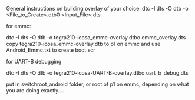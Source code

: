 General instructions on building overlay of your choice:
dtc -I dts -O dtb -o <File_to_Create>.dtb0 <Input_File>.dts

for emmc:

dtc -I dts -O dtb -o tegra210-icosa_emmc-overlay.dtbo emmc_overlay.dts
copy tegra210-icosa_emmc-overlay.dtb to p1 on emmc and use Android_Emmc.txt to create boot.scr

for UART-B debugging

dtc -I dts -O dtb -o tegra210-icosa-UART-B-overlay.dtbo uart_b_debug.dts

put in switchroot_android folder, or root of p1 on emmc, depending on what you are doing exactly....
